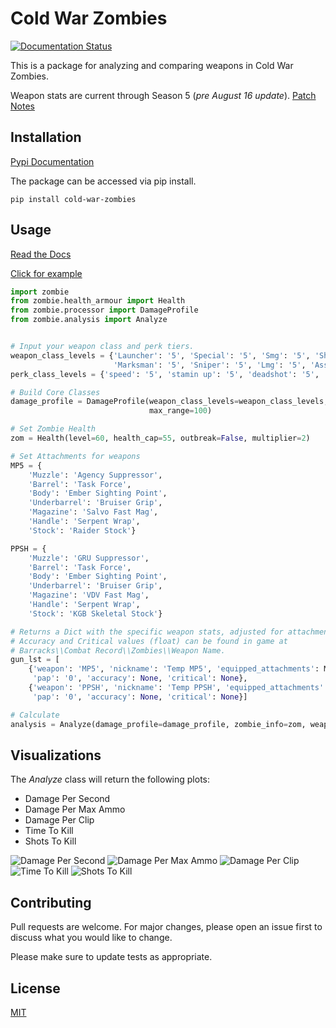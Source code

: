 # Cold War Zombies
[![Documentation Status](https://readthedocs.org/projects/call-of-duty-cold-war-zombies/badge/?version=latest)](https://call-of-duty-cold-war-zombies.readthedocs.io/en/latest/?badge=latest)

This is a package for analyzing and comparing weapons in Cold War Zombies.

Weapon stats are current through Season 5 (_pre August 16 update_). 
[Patch Notes](https://www.ravensoftware.com/community/2021/08/call-of-duty-bocw-warzone-season-five-patch-notes)

## Installation
[Pypi Documentation](https://pypi.org/project/warzone-analysis/)

The package can be accessed via pip install.

    pip install cold-war-zombies

## Usage
[Read the Docs](https://call-of-duty-cold-war-zombies.readthedocs.io/en/latest/)

[Click for example](https://medium.com/@peterjrigali/best-weapon-in-zombies-9fddd33735c5)

```python
import zombie
from zombie.health_armour import Health
from zombie.processor import DamageProfile
from zombie.analysis import Analyze


# Input your weapon class and perk tiers.
weapon_class_levels = {'Launcher': '5', 'Special': '5', 'Smg': '5', 'Shotgun': '5', 'Pistol': '5',
                       'Marksman': '5', 'Sniper': '5', 'Lmg': '5', 'Assault': '5', 'Melee': '5'}
perk_class_levels = {'speed': '5', 'stamin up': '5', 'deadshot': '5', 'death_perception': '5'}

# Build Core Classes
damage_profile = DamageProfile(weapon_class_levels=weapon_class_levels, perk_class_levels=perk_class_levels,
                               max_range=100)

# Set Zombie Health
zom = Health(level=60, health_cap=55, outbreak=False, multiplier=2)

# Set Attachments for weapons
MP5 = {
    'Muzzle': 'Agency Suppressor',
    'Barrel': 'Task Force',
    'Body': 'Ember Sighting Point',
    'Underbarrel': 'Bruiser Grip',
    'Magazine': 'Salvo Fast Mag',
    'Handle': 'Serpent Wrap',
    'Stock': 'Raider Stock'}

PPSH = {
    'Muzzle': 'GRU Suppressor',
    'Barrel': 'Task Force',
    'Body': 'Ember Sighting Point',
    'Underbarrel': 'Bruiser Grip',
    'Magazine': 'VDV Fast Mag',
    'Handle': 'Serpent Wrap',
    'Stock': 'KGB Skeletal Stock'}

# Returns a Dict with the specific weapon stats, adjusted for attachments.
# Accuracy and Critical values (float) can be found in game at 
# Barracks\\Combat Record\\Zombies\\Weapon Name.
gun_lst = [
    {'weapon': 'MP5', 'nickname': 'Temp MP5', 'equipped_attachments': MP5, 'rarity': 'common',
     'pap': '0', 'accuracy': None, 'critical': None},
    {'weapon': 'PPSH', 'nickname': 'Temp PPSH', 'equipped_attachments': PPSH, 'rarity': 'common',
     'pap': '0', 'accuracy': None, 'critical': None}]

# Calculate 
analysis = Analyze(damage_profile=damage_profile, zombie_info=zom, weapon_dic_lst=gun_lst)
```

## Visualizations

The *Analyze* class will return the following plots:
* Damage Per Second
* Damage Per Max Ammo
* Damage Per Clip
* Time To Kill
* Shots To Kill

![Damage Per Second](https://miro.medium.com/max/1280/1*IyfMpo7OxpXGAm4MZd9t7Q.png)
![Damage Per Max Ammo](https://miro.medium.com/max/1280/1*eFT7lys6gkZMPO0LsOCQrA.png)
![Damage Per Clip](https://miro.medium.com/max/1280/1*Qtxn3jtbH0kRXICa7W2MfQ.png)
![Time To Kill](https://miro.medium.com/max/1280/1*VFABznePjcEVT_WdIPF5Og.png) 
![Shots To Kill](https://miro.medium.com/max/1280/1*vrw4BIZnm_mPw-V-OeXJwg.png)

## Contributing
Pull requests are welcome. For major changes, please open an issue first to discuss what you would like to change.

Please make sure to update tests as appropriate.

## License
[MIT](https://choosealicense.com/licenses/mit/)
